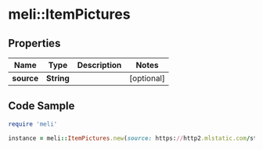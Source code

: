 # meli::ItemPictures

## Properties

Name | Type | Description | Notes
------------ | ------------- | ------------- | -------------
**source** | **String** |  | [optional] 

## Code Sample

```ruby
require 'meli'

instance = meli::ItemPictures.new(source: https://http2.mlstatic.com/storage/developers-site-cms-admin/openapi/319968615067-mp3.jpg)
```


